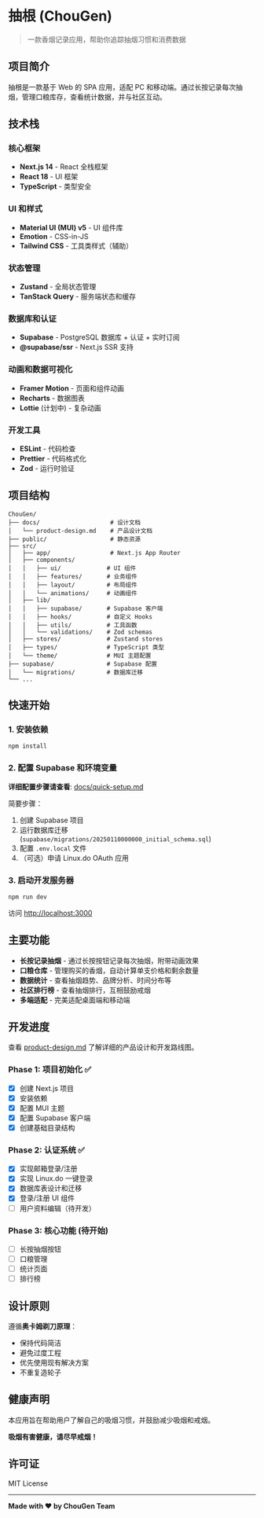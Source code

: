# 抽根 (ChouGen)

> 一款香烟记录应用，帮助你追踪抽烟习惯和消费数据

## 项目简介

抽根是一款基于 Web 的 SPA 应用，适配 PC 和移动端。通过长按记录每次抽烟，管理口粮库存，查看统计数据，并与社区互动。

## 技术栈

### 核心框架
- **Next.js 14** - React 全栈框架
- **React 18** - UI 框架
- **TypeScript** - 类型安全

### UI 和样式
- **Material UI (MUI) v5** - UI 组件库
- **Emotion** - CSS-in-JS
- **Tailwind CSS** - 工具类样式（辅助）

### 状态管理
- **Zustand** - 全局状态管理
- **TanStack Query** - 服务端状态和缓存

### 数据库和认证
- **Supabase** - PostgreSQL 数据库 + 认证 + 实时订阅
- **@supabase/ssr** - Next.js SSR 支持

### 动画和数据可视化
- **Framer Motion** - 页面和组件动画
- **Recharts** - 数据图表
- **Lottie** (计划中) - 复杂动画

### 开发工具
- **ESLint** - 代码检查
- **Prettier** - 代码格式化
- **Zod** - 运行时验证

## 项目结构

```
ChouGen/
├── docs/                    # 设计文档
│   └── product-design.md    # 产品设计文档
├── public/                  # 静态资源
├── src/
│   ├── app/                 # Next.js App Router
│   ├── components/
│   │   ├── ui/             # UI 组件
│   │   ├── features/       # 业务组件
│   │   ├── layout/         # 布局组件
│   │   └── animations/     # 动画组件
│   ├── lib/
│   │   ├── supabase/       # Supabase 客户端
│   │   ├── hooks/          # 自定义 Hooks
│   │   ├── utils/          # 工具函数
│   │   └── validations/    # Zod schemas
│   ├── stores/             # Zustand stores
│   ├── types/              # TypeScript 类型
│   └── theme/              # MUI 主题配置
├── supabase/               # Supabase 配置
│   └── migrations/         # 数据库迁移
└── ...
```

## 快速开始

### 1. 安装依赖

```bash
npm install
```

### 2. 配置 Supabase 和环境变量

**详细配置步骤请查看**: [docs/quick-setup.md](./docs/quick-setup.md)

简要步骤：
1. 创建 Supabase 项目
2. 运行数据库迁移 (`supabase/migrations/20250110000000_initial_schema.sql`)
3. 配置 `.env.local` 文件
4. （可选）申请 Linux.do OAuth 应用

### 3. 启动开发服务器

```bash
npm run dev
```

访问 [http://localhost:3000](http://localhost:3000)

## 主要功能

- **长按记录抽烟** - 通过长按按钮记录每次抽烟，附带动画效果
- **口粮仓库** - 管理购买的香烟，自动计算单支价格和剩余数量
- **数据统计** - 查看抽烟趋势、品牌分析、时间分布等
- **社区排行榜** - 查看抽烟排行，互相鼓励戒烟
- **多端适配** - 完美适配桌面端和移动端

## 开发进度

查看 [product-design.md](./docs/product-design.md) 了解详细的产品设计和开发路线图。

### Phase 1: 项目初始化 ✅
- [x] 创建 Next.js 项目
- [x] 安装依赖
- [x] 配置 MUI 主题
- [x] 配置 Supabase 客户端
- [x] 创建基础目录结构

### Phase 2: 认证系统 ✅
- [x] 实现邮箱登录/注册
- [x] 实现 Linux.do 一键登录
- [x] 数据库表设计和迁移
- [x] 登录/注册 UI 组件
- [ ] 用户资料编辑（待开发）

### Phase 3: 核心功能 (待开始)
- [ ] 长按抽烟按钮
- [ ] 口粮管理
- [ ] 统计页面
- [ ] 排行榜

## 设计原则

遵循**奥卡姆剃刀原理**：

- 保持代码简洁
- 避免过度工程
- 优先使用现有解决方案
- 不重复造轮子

## 健康声明

本应用旨在帮助用户了解自己的吸烟习惯，并鼓励减少吸烟和戒烟。

**吸烟有害健康，请尽早戒烟！**

## 许可证

MIT License

---

**Made with ❤️ by ChouGen Team**
